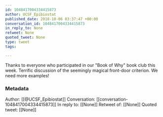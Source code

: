 ```yaml
---
id: 1048417004334415873
author: UCSF_Epibiostat
published_date: 2018-10-06 03:37:47 +00:00
conversation_id: 1048417004334415873
in_reply_to: None
retweet: None
quoted_tweet: None
type: tweet
tags:

---
```


Thanks to everyone who participated in our "Book of Why" book club this week. Terrific discussion of the seemingly magical front-door criterion. We need more examples!

### Metadata

Author: [[@UCSF_Epibiostat]]
Conversation: [[conversation-1048417004334415873]]
In reply to: [[None]]
Retweet of: [[None]]
Quoted tweet: [[None]]
